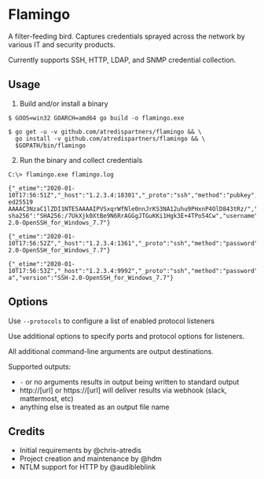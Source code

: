 # Flamingo 

A filter-feeding bird. Captures credentials sprayed across the network by various IT and security products.

Currently supports SSH, HTTP, LDAP, and SNMP credential collection.

## Usage

1. Build and/or install a binary


```
$ GOOS=win32 GOARCH=amd64 go build -o flamingo.exe
```

```
$ go get -u -v github.com/atredispartners/flamingo && \
  go install -v github.com/atredispartners/flamingo && \
  $GOPATH/bin/flamingo
```

2. Run the binary and collect credentials
```
C:\> flamingo.exe flamingo.log

{"_etime":"2020-01-10T17:56:51Z","_host":"1.2.3.4:18301","_proto":"ssh","method":"pubkey","pubkey":"ssh-ed25519 AAAAC3NzaC1lZDI1NTE5AAAAIPVSxqrWfNle0nnJrKS3NA12uhu9PHxnP4OlD843tRz/","pubkey-sha256":"SHA256:/7UkXjk0XtBe9N6RrAGGgJTGuKKi1Hgk3E+4TPo54Cw","username":"devuser","version":"SSH-2.0-OpenSSH_for_Windows_7.7"}

{"_etime":"2020-01-10T17:56:52Z","_host":"1.2.3.4:1361","_proto":"ssh","method":"password","password":"SuperS3kr3t^!","username":"root","version":"SSH-2.0-OpenSSH_for_Windows_7.7"}

{"_etime":"2020-01-10T17:56:53Z","_host":"1.2.3.4:9992","_proto":"ssh","method":"password","password":"DefaultPotato","username":"vulnscan-a","version":"SSH-2.0-OpenSSH_for_Windows_7.7"}

```

## Options

Use `--protocols` to configure a list of enabled protocol listeners

Use additional options to specify ports and protocol options for listeners.

All additional command-line arguments are output destinations.

Supported outputs:

 * `-` or no arguments results in output being written to standard output
 * http://[url] or https://[url] will deliver results via webhook (slack, mattermost, etc)
 * anything else is treated as an output file name


## Credits

 * Initial requirements by @chris-atredis
 * Project creation and maintenance by @hdm
 * NTLM support for HTTP by @audibleblink
